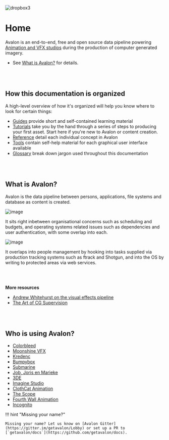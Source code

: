 ![dropbox3](https://user-images.githubusercontent.com/2152766/27328354-cd712dd8-55a9-11e7-89b8-bb8b01b9c66d.png)

# Home

Avalon is an end-to-end, free and open source data pipeline powering [Animation and VFX studios](#who-is-using-avalon) during the production of computer generated imagery.

- See [What is Avalon?](#what-is-avalon) for details.

<br>
<br>

## How this documentation is organized

A high-level overview of how it's organized will help you know where to look for certain things:

- [Guides](guides/) provide short and self-contained learning material
- [Tutorials](tutorials/) take you by the hand through a series of steps to producing your first asset. Start here if you're new to Avalon or content creation.
- [Reference](reference/) detail each individual concept in Avalon
- [Tools](tools/) contain self-help material for each graphical user interface available
- [Glossary](glossary/) break down jargon used throughout this documentation

<br>
<br>

## What is Avalon?

Avalon is the data pipeline between persons, applications, file systems and database as content is created.

![image](https://user-images.githubusercontent.com/2152766/27992563-487e537c-648f-11e7-9ff9-d1ab9d175836.png)

It sits right inbetween organisational concerns such as scheduling and budgets, and operating systems related issues such as dependencies and user authentication, with some overlap into each.

![image](https://user-images.githubusercontent.com/2152766/27992621-da580b5c-6490-11e7-90c5-0d747ffb1eed.png)

It overlaps into people management by hooking into tasks supplied via production tracking systems such as ftrack and Shotgun, and into the OS by writing to protected areas via web services.

<br>
<br>

**More resources**

- [Andrew Whitehurst on the visual effects pipeline](http://www.andrew-whitehurst.net/pipeline.html)
- [The Art of CG Supervision](http://cgsupervisor.blogspot.co.uk/p/vfx-pipelines-defined.html)

<br>
<br>

## Who is using Avalon?

- [Colorbleed](https://www.colorbleed.nl/)
- [Moonshine VFX](https://www.moonshine.tw/)
- [Kredenc](http://kredenc.studio/)
- [Bumpybox](http://www.bumpybox.com/)
- [Submarine](https://www.submarine.nl/)
- [Job, Joris en Marieke](https://www.jobjorisenmarieke.nl/)
- [3DE](https://www.3de.com.pl)
- [Imagine Studio](https://imaginestudio.cz/)
- [ClothCat Animation](https://www.clothcatanimation.com/)
- [The Scope](https://www.thescope.studio/)
- [Fourth Wall Animation](https://fourthwallanimation.com/)
- [Incognito](https://incognito.studio/)

!!! hint "Missing your name?"

    Missing your name? Let us know on [Avalon Gitter](https://gitter.im/getavalon/Lobby) or set up a PR to [`getavalon/docs`](https://github.com/getavalon/docs).

<br>
